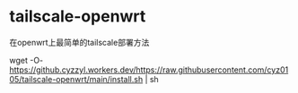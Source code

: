 # tailscale-openwrt
在openwrt上最简单的tailscale部署方法

wget -O- https://github.cyzzyl.workers.dev/https://raw.githubusercontent.com/cyz0105/tailscale-openwrt/main/install.sh | sh
